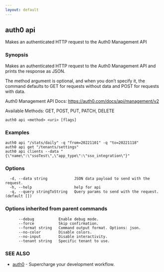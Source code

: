 ```yaml
---
layout: default
---
```

## auth0 api

Makes an authenticated HTTP request to the Auth0 Management API

### Synopsis

Makes an authenticated HTTP request to the Auth0 Management API and prints the response as JSON.

The method argument is optional, and when you don’t specify it, the command defaults to GET for requests without data and POST for requests with data.

Auth0 Management API Docs:
  https://auth0.com/docs/api/management/v2

Available Methods:
  GET, POST, PUT, PATCH, DELETE

```
auth0 api <method> <uri> [flags]
```

### Examples

```
auth0 api "/stats/daily" -q "from=20221101" -q "to=20221118"
auth0 api get "/tenants/settings"
auth0 api clients --data "{\"name\":\"ssoTest\",\"app_type\":\"sso_integration\"}"

```

### Options

```
  -d, --data string            JSON data payload to send with the request.
  -h, --help                   help for api
  -q, --query stringToString   Query params to send with the request. (default [])
```

### Options inherited from parent commands

```
      --debug           Enable debug mode.
      --force           Skip confirmation.
      --format string   Command output format. Options: json.
      --no-color        Disable colors.
      --no-input        Disable interactivity.
      --tenant string   Specific tenant to use.
```

### SEE ALSO

* [auth0](/auth0-cli/)	 - Supercharge your development workflow.

